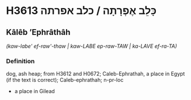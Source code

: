 # H3613 כָּלֵב אֶפְרָתָה / כלב אפרתה

## Kâlêb ʼEphrâthâh

_(kaw-labe' ef-raw'-thaw | kaw-LABE ep-raw-TAW | ka-LAVE ef-ra-TA)_

### Definition

dog, ash heap; from H3612 and H0672; Caleb-Ephrathah, a place in Egypt (if the text is correct); Caleb-ephrathah; n-pr-loc

- a place in Gilead
